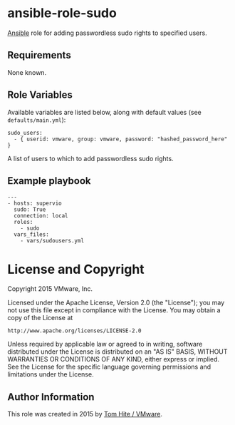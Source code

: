 # ansible-role-sudo

[Ansible](https://github.com/ansible/ansible) role for adding
passwordless sudo rights to specified users.

## Requirements

None known.

## Role Variables

Available variables are listed below, along with default values (see `defaults/main.yml`):

    sudo_users:
      - { userid: vmware, group: vmware, password: "hashed_password_here" }

A list of users to which to add passwordless sudo rights.

## Example playbook

```
---
- hosts: supervio
  sudo: True
  connection: local
  roles:
    - sudo
  vars_files:
    - vars/sudousers.yml
```

# License and Copyright
 
Copyright 2015 VMware, Inc.

Licensed under the Apache License, Version 2.0 (the "License");
you may not use this file except in compliance with the License.
You may obtain a copy of the License at

    http://www.apache.org/licenses/LICENSE-2.0

Unless required by applicable law or agreed to in writing, software
distributed under the License is distributed on an "AS IS" BASIS,
WITHOUT WARRANTIES OR CONDITIONS OF ANY KIND, either express or implied.
See the License for the specific language governing permissions and
limitations under the License.

## Author Information

This role was created in 2015 by [Tom Hite / VMware](http://www.vmware.com/).
